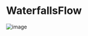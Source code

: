 # WaterfallsFlow
![image](http://github.com/kaqijiang/pull-down-image-zoom-demo/raw/master/image/Demo1.jpg)

